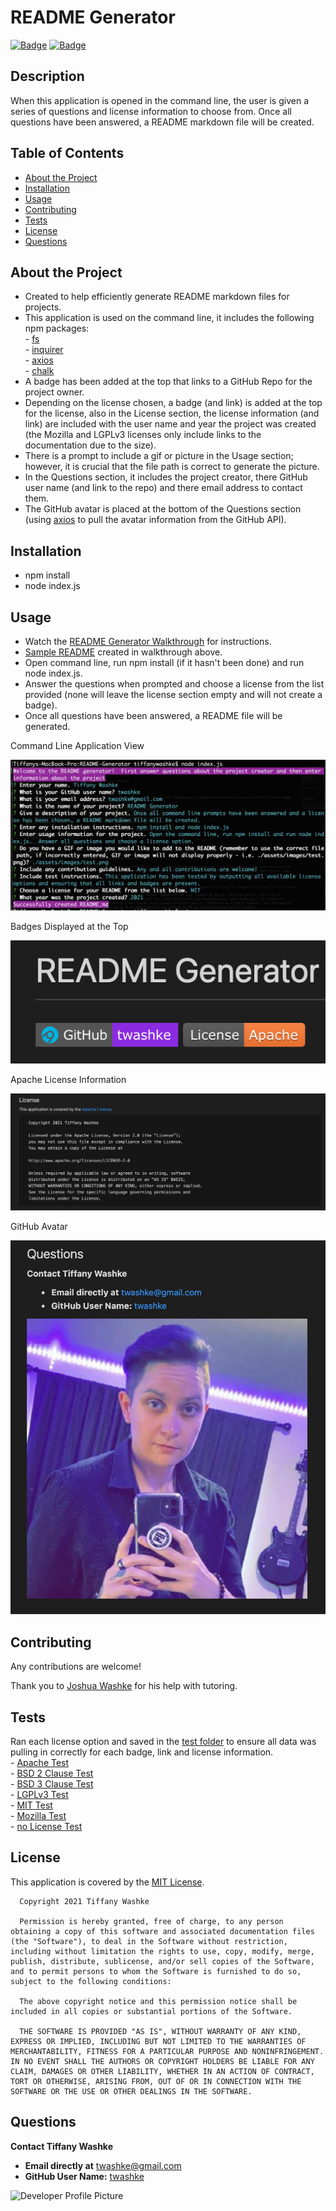 # README Generator

[![Badge](https://img.shields.io/badge/GitHub-twashke-blueviolet?style=flat-square&logo=appveyor)](https://github.com/twashke) [![Badge](https://img.shields.io/badge/License-MIT-blue)](https://opensource.org/licenses/MIT)

## Description

When this application is opened in the command line, the user is given a series of questions and license information to choose from.  Once all questions have been answered, a README markdown file will be created.

## Table of Contents 

- [About the Project](#about-the-project)
- [Installation](#installation)
- [Usage](#usage)
- [Contributing](#contributing)
- [Tests](#tests)
- [License](#license)
- [Questions](#questions)

## About the Project

- Created to help efficiently generate README markdown files for projects.
- This application is used on the command line, it includes the following npm packages: \
      - [fs](https://www.npmjs.com/package/fs) \
      - [inquirer](https://www.npmjs.com/package/inquirer) \
      - [axios](https://www.npmjs.com/package/axios) \
      - [chalk](https://www.npmjs.com/search?q=chalk)
- A badge has been added at the top that links to a GitHub Repo for the project owner.
- Depending on the license chosen, a badge (and link) is added at the top for the license, also in the License section, the license information (and link) are included with the user name and year the project was created (the Mozilla and LGPLv3 licenses only include links to the documentation due to the size).
- There is a prompt to include a gif or picture in the Usage section; however, it is crucial that the file path is correct to generate the picture.
- In the Questions section, it includes the project creator, there GitHub user name (and link to the repo) and there email address to contact them.
- The GitHub avatar is placed at the bottom of the Questions section (using [axios](https://www.npmjs.com/package/axios) to pull the avatar information from the GitHub API).

## Installation

- npm install
- node index.js

## Usage

- Watch the [README Generator Walkthrough](https://drive.google.com/file/d/1BCFBVEORgElU4vq7hfGFJbFSgpwuNK3_/view) for instructions.
- [Sample README](sampleREADME.md) created in walkthrough above.
- Open command line, run npm install (if it hasn't been done) and run node index.js.
- Answer the questions when prompted and choose a license from the list provided (none will leave the license section empty and will not create a badge).
- Once all questions have been answered, a README file will be generated.

Command Line Application View 

![Application View](assets/images/command-line.png) 

Badges Displayed at the Top 

![Badges](assets/images/badges.png) 

Apache License Information 

![Badges](assets/images/apache-license-info.png) 

GitHub Avatar 

![GitHub Avatar](assets/images/github-avatar.png) 

## Contributing

Any contributions are welcome!

Thank you to [Joshua Washke](https://github.com/jwashke) for his help with tutoring.

## Tests

Ran each license option and saved in the [test folder](assets/test) to ensure all data was pulling in correctly for each badge, link and license information. \
      - [Apache Test](assets/test/README-apacheTest.md) \
      - [BSD 2 Clause Test](assets/test/README-bsd2Test.md) \
      - [BSD 3 Clause Test](assets/test/README-bsd3Test.md) \
      - [LGPLv3 Test](assets/test/README-LGPLv3Test.md) \
      - [MIT Test](assets/test/README-MITtest.md) \
      - [Mozilla Test](assets/test/README-mozillaTest.md) \
      - [no License Test](assets/test/README-noLicense.md) 


## License

This application is covered by the [MIT License](https://opensource.org/licenses/MIT). 
       
      Copyright 2021 Tiffany Washke

      Permission is hereby granted, free of charge, to any person obtaining a copy of this software and associated documentation files (the "Software"), to deal in the Software without restriction, including without limitation the rights to use, copy, modify, merge, publish, distribute, sublicense, and/or sell copies of the Software, and to permit persons to whom the Software is furnished to do so, subject to the following conditions:
      
      The above copyright notice and this permission notice shall be included in all copies or substantial portions of the Software.
      
      THE SOFTWARE IS PROVIDED "AS IS", WITHOUT WARRANTY OF ANY KIND, EXPRESS OR IMPLIED, INCLUDING BUT NOT LIMITED TO THE WARRANTIES OF MERCHANTABILITY, FITNESS FOR A PARTICULAR PURPOSE AND NONINFRINGEMENT. IN NO EVENT SHALL THE AUTHORS OR COPYRIGHT HOLDERS BE LIABLE FOR ANY CLAIM, DAMAGES OR OTHER LIABILITY, WHETHER IN AN ACTION OF CONTRACT, TORT OR OTHERWISE, ARISING FROM, OUT OF OR IN CONNECTION WITH THE SOFTWARE OR THE USE OR OTHER DEALINGS IN THE SOFTWARE.


## Questions

**Contact Tiffany Washke**

- **Email directly at** twashke@gmail.com
- **GitHub User Name:** [twashke](https://github.com/twashke)

![Developer Profile Picture](https://avatars.githubusercontent.com/u/79234530?v=4) 


